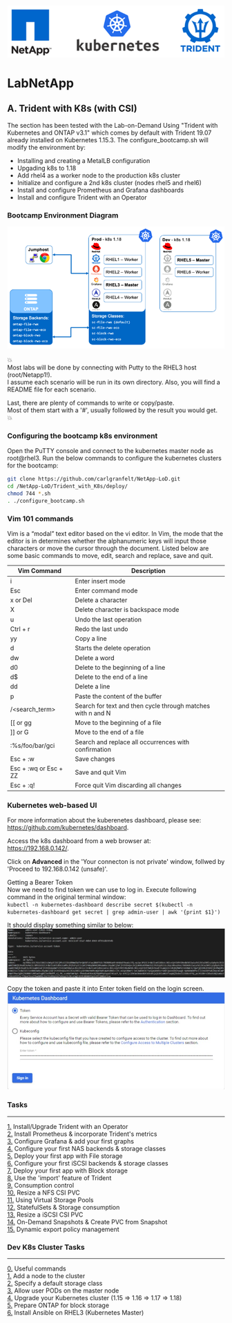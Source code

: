 <p align="center"><img src="images/k8s-header.png"></p>

# LabNetApp

## A. Trident with K8s (with CSI)

The section has been tested with the Lab-on-Demand Using "Trident with Kubernetes and ONTAP v3.1" which comes by default with Trident 19.07 already installed on Kubernetes 1.15.3. The configure_bootcamp.sh will modify the environment by:

- Installing and creating a MetalLB configuration
- Upgading k8s to 1.18
- Add rhel4 as a worker node to the production k8s cluster
- Initialize and configure a 2nd k8s cluster (nodes rhel5 and rhel6)
- Install and configure Prometheus and Grafana dashboards
- Install and configure Trident with an Operator

### Bootcamp Environment Diagram

<p align="center"><img src="images/lab-diagram.png"></p>

:boom:  
Most labs will be done by connecting with Putty to the RHEL3 host (root/Netapp1!).  
I assume each scenario will be run in its own directory. Also, you will find a README file for each scenario.  

Last, there are plenty of commands to write or copy/paste.  
Most of them start with a '#', usually followed by the result you would get.  
:boom:  

### Configuring the bootcamp k8s environment

Open the PuTTY console and connect to the kubernetes master node as root@rhel3. Run the below commands to configure the kubernetes clusters for the bootcamp:  

```bash
git clone https://github.com/carlgranfelt/NetApp-LoD.git  
cd /NetApp-LoD/Trident_with_K8s/deploy/  
chmod 744 *.sh  
. ./configure_bootcamp.sh
```

### Vim 101 commands

Vim is a “modal” text editor based on the vi editor. In Vim, the mode that the editor is in determines whether the alphanumeric keys will input those characters or move the cursor through the document. Listed below are some basic commands to move, edit, search and replace, save and quit.

|Vim Command             | Description
|------------------------|--------------------------------------------------------------|
| i                      | Enter insert mode |
| Esc                    | Enter command mode |
| x or Del               | Delete a character |
| X                      | Delete character is backspace mode |
| u                      | Undo the last operation |
| Ctrl + r               | Redo the last undo |
| yy                     | Copy a line |
| d                      | Starts the delete operation |
| dw                     | Delete a word |
| d0                     | Delete to the beginning of a line |
| d$                     | Delete to the end of a line |
| dd                     | Delete a line |
| p                      | Paste the content of the buffer |
| /<search_term>         | Search for text and then cycle through matches with n and N |
| [[ or gg               | Move to the beginning of a file |
| ]] or G                | Move to the end of a file |
| :%s/foo/bar/gci        | Search and replace all occurrences with confirmation |
| Esc + :w               | Save changes |
| Esc + :wq or Esc + ZZ  | Save and quit Vim |
| Esc + :q!              | Force quit Vim discarding all changes |

### Kubernetes web-based UI

For more information about the kuberenetes dashboard, please see:  
<https://github.com/kubernetes/dashboard>.

Access the k8s dashboard from a web browser at:  
<https://192.168.0.142/>.  

Click on **Advanced** in the 'Your connecton is not private' window, follwed by 'Proceed to 192.168.0.142 (unsafe)'.

Getting a Bearer Token  
Now we need to find token we can use to log in. Execute following command in the original terminal window:  
`kubectl -n kubernetes-dashboard describe secret $(kubectl -n kubernetes-dashboard get secret | grep admin-user | awk '{print $1}')`

It should display something similar to below:
![Admin user token](images/dashboard-token.jpg "Admin user token")

Copy the token and paste it into Enter token field on the login screen.
![Kubernetes Dashboard Sign in](images/dashboard-sign-in.jpg "Kubernetes Dashboard Sign in")

### Tasks

---------
[1.](Trident_with_K8s/tasks/task_1) Install/Upgrade Trident with an Operator  
[2.](Trident_with_K8s/tasks/task_2) Install Prometheus & incorporate Trident's metrics  
[3.](Trident_with_K8s/tasks/task_3) Configure Grafana & add your first graphs  
[4.](Trident_with_K8s/tasks/task_4) Configure your first NAS backends & storage classes  
[5.](Trident_with_K8s/tasks/task_5) Deploy your first app with File storage  
[6.](Trident_with_K8s/tasks/task_6) Configure your first iSCSI backends & storage classes  
[7.](Trident_with_K8s/tasks/task_7) Deploy your first app with Block storage  
[8.](Trident_with_K8s/tasks/task_8) Use the 'import' feature of Trident  
[9.](Trident_with_K8s/tasks/task_9) Consumption control  
[10.](Trident_with_K8s/tasks/task_10) Resize a NFS CSI PVC  
[11.](Trident_with_K8s/tasks/task_11) Using Virtual Storage Pools  
[12.](Trident_with_K8s/tasks/task_12) StatefulSets & Storage consumption  
[13.](Trident_with_K8s/tasks/task_13) Resize a iSCSI CSI PVC  
[14.](Trident_with_K8s/tasks/task_14) On-Demand Snapshots & Create PVC from Snapshot  
[15.](Trident_with_K8s/tasks/task_15) Dynamic export policy management  

### Dev K8s Cluster Tasks

---------
[0.](Kubernetes_v2/Addendum/Addenda00) Useful commands  
[1.](Kubernetes_v2/Addendum/Addenda01) Add a node to the cluster  
[2.](Kubernetes_v2/Addendum/Addenda02) Specify a default storage class  
[3.](Kubernetes_v2/Addendum/Addenda03) Allow user PODs on the master node  
[4.](Kubernetes_v2/Addendum/Addenda04) Upgrade your Kubernetes cluster (1.15 => 1.16 => 1.17 => 1.18)  
[5.](Kubernetes_v2/Addendum/Addenda05) Prepare ONTAP for block storage  
[6.](Kubernetes_v2/Addendum/Addenda06) Install Ansible on RHEL3 (Kubernetes Master)  
